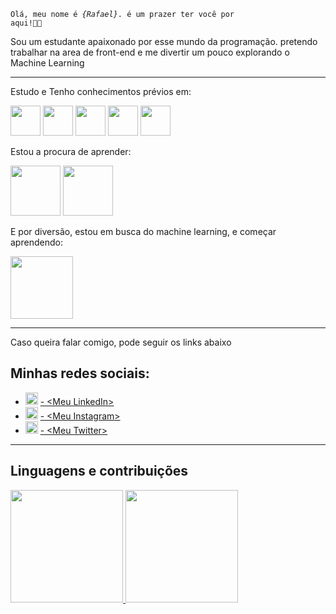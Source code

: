 <code>Olá, meu nome é <em>{Rafael}</em>. é um prazer ter você por aqui!&#x1F44B;&#x1F603;</code><br>
<p>Sou um estudante apaixonado por esse mundo da programação. pretendo trabalhar na area de front-end e me divertir um pouco explorando o Machine Learning</p>
<hr>
<div>
  <p>Estudo e Tenho conhecimentos prévios em:</p>
  <img src="https://cdn.jsdelivr.net/gh/devicons/devicon/icons/html5/html5-plain-wordmark.svg"  style="width: 3rem;">
  <img src="https://cdn.jsdelivr.net/gh/devicons/devicon/icons/css3/css3-plain-wordmark.svg" style="width: 3rem;">
  <img src="https://cdn.jsdelivr.net/gh/devicons/devicon/icons/javascript/javascript-original.svg" style="width: 3rem;">
  <img src="https://cdn.jsdelivr.net/gh/devicons/devicon/icons/nodejs/nodejs-plain.svg" style="width: 3rem">
  <img src="https://cdn.jsdelivr.net/gh/devicons/devicon/icons/python/python-original.svg" style="width: 3rem;">

  <p>Estou a procura de aprender:</p>
  <img src="https://cdn.jsdelivr.net/gh/devicons/devicon/icons/react/react-original-wordmark.svg" style="width: 80px;">
  <img src="https://cdn.jsdelivr.net/gh/devicons/devicon/icons/mysql/mysql-original-wordmark.svg" style="width: 80px">

  <p>E por diversão, estou em busca do machine learning, e começar aprendendo:</p>
  <img src="https://cdn.jsdelivr.net/gh/devicons/devicon/icons/pytorch/pytorch-plain-wordmark.svg" style="width: 100px;">
</div>
<hr>
<div>
     <p>Caso queira falar comigo, pode seguir os links abaixo</p>
     <h2>Minhas redes sociais:</h2>
     <ul>
          <li>
               <img src="https://cdn.jsdelivr.net/gh/devicons/devicon/icons/linkedin/linkedin-original.svg" style="width:20px;">
               <a href="https://www.linkedin.com/in/rafaell-duque-3b6125246" target="_blank">- &lt;Meu LinkedIn&gt;</a>
          </li>
          <li>
               <img src="https://cdn.iconscout.com/icon/free/png-256/instagram-216-721958.png" style="width: 20px;">
               <a href="https://www.instagram.com/rafael_duque04/" target="_blank">- &lt;Meu Instagram&gt;</a>
          </li>
          <li>
               <img src="https://cdn.jsdelivr.net/gh/devicons/devicon/icons/twitter/twitter-original.svg" style="width: 20px;">
               <a href="https://twitter.com/duque_rafaell" target="_blank">- &lt;Meu Twitter&gt;</a>
          </li>
     </ul>
</div>
<hr>
<div>
  <h2>Linguagens e contribuições</h2>
  <a href="https://github.com/RafaelDuque049">
  <img height="180em" src="https://github-readme-stats.vercel.app/api/top-langs/?username=RafaelDuque049&layout=compact&langs_count=7&theme=dracula"/>
  <img height="180em" src="https://github-readme-stats.vercel.app/api?username=RafaelDuque049&show_icons=true&theme=dracula&include_all_commits=true&count_private=true"/>
</div>

<!---
RafaelDuque049/RafaelDuque049 is a ✨ special ✨ repository because its `README.md` (this file) appears on your GitHub profile.
You can click the Preview link to take a look at your changes.
--->
